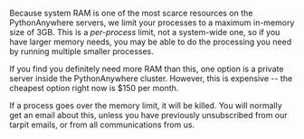 
<!--
.. title: RAM limits
.. slug: RAMLimit
.. date: 2017-04-18 18:35:28 UTC+01:00
.. tags:
.. category:
.. link:
.. description:
.. type: text
-->

Because system RAM is one of the most scarce resources on the PythonAnywhere servers,
we limit your processes to a maximum in-memory size of 3GB.  This is a *per-process*
limit, not a system-wide one, so if you have larger memory needs, you may be able
to do the processing you need by running multiple smaller processes.

If you find you definitely need more RAM than this, one option is a private
server inside the PythonAnywhere cluster.  However, this is expensive -- the
cheapest option right now is $150 per month.

If a process goes over the memory limit, it will be killed.  You will normally
get an email about this, unless you have previously unsubscribed from our
tarpit emails, or from all communications from us.

